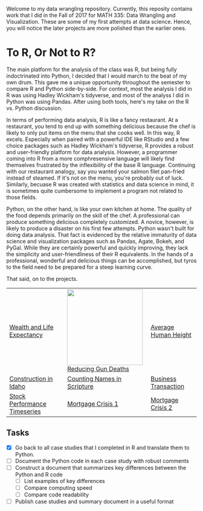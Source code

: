 Welcome to my data wrangling repository. Currently, this reposity contains work that I did in the Fall of 2017 for MATH 335: Data Wrangling and Visualization. These are some of my first attempts at data science. Hence, you will notice the later projects are more polished than the earlier ones. 

# To R, Or Not to R?

The main platform for the analysis of the class was R, but being fully indoctrinated into Python, I decided that I would march to the beat of my own drum. This gave me a unique opportunity throughout the semester to compare R and Python side-by-side. For context, most the analysis I did in R was using Hadley Wickham's tidyverse, and most of the analyss I did in Python was using Pandas. After using both tools, here's my take on the R vs. Python discussion.

In terms of performing data analysis, R is like a fancy restaurant. At a restaurant, you tend to end up with something delicious because the chef is likely to only put items on the menu that she cooks well. In this way, R excels. Especially when paired with a powerful IDE like RStudio and a few choice packages such as Hadley Wickham's tidyverse, R provides a robust and user-friendly platform for data analysis. However, a programmer coming into R from a more comphresensive language will likely find themselves frustrated by the inflexibility of the base R language. Continuing with our restaurant analogy, say you wanted your salmon filet pan-fried instead of steamed. If it's not on the menu, you're probably out of luck. Similarly, becuase R was created with statistics and data science in mind, it is sometimes quite cumbersome to implement a program not related to those fields. 

Python, on the other hand, is like your own kitchen at home. The quality of the food depends primarily on the skill of the chef. A professional can produce something delicious completely customized. A novice, however, is likely to produce a disaster on his first few attempts. Python wasn't built for doing data analysis. That fact is evidenced by the relative immaturity of data science and visualization packages such as Pandas, Agate, Bokeh, and PyGal. While they are certainly powerful and quickly improving, they lack the simplicity and user-friendliness of their R equivalents. In the hands of a professional, wonderful and delicious things can be accomplished, but tyros to the field need to be prepared for a steep learning curve. 

That said, on to the projects. 
<table style="width:100%">
  <tr>
    <td><a href="https://nbviewer.jupyter.org/github/cjense77/data_wrangling/blob/master/Wealth%20and%20Life%20Expectancy/cs02.ipynb">Wealth and Life Expectancy</a>
</td>
      <td><a href="https://nbviewer.jupyter.org/github/cjense77/data_wrangling/blob/master/Reducing%20Gun%20Deaths/cs03.ipynb"><img src="https://cdn.modernfarmer.com/wp-content/uploads/2014/09/cowhero2.jpg" width="200px"><br>Reducing Gun Deaths</a></td> 
      <td><a href="https://nbviewer.jupyter.org/github/cjense77/data_wrangling/blob/master/Average%20Human%20Height/cs04.ipynb">Average Human Height</a></td>
  </tr>
  <tr>
      <td><a href="https://nbviewer.jupyter.org/github/cjense77/data_wrangling/blob/master/Construction%20in%20Idaho/cs05.ipynb">Construction in Idaho</a></td>
    <td><a href="https://nbviewer.jupyter.org/github/cjense77/data_wrangling/blob/master/Counting%20Names%20in%20Scripture/cs06.ipynb">Counting Names in Scripture</a></td> 
    <td><a href="https://nbviewer.jupyter.org/github/cjense77/data_wrangling/blob/master/Business%20Transactions/cs07.ipynb">Business Transaction</a></td>
  </tr>
    <tr>
      <td><a href="https://nbviewer.jupyter.org/github/cjense77/data_wrangling/blob/master/Stock%20Performance%20Timeseries/cs08.ipynb">Stock Performance Timeseries</a></td>
    <td><a href="https://nbviewer.jupyter.org/github/cjense77/data_wrangling/blob/master/Mortgage%20Crisis%201/cs10%20v2.ipynb">Mortgage Crisis 1</a></td> 
    <td><a href="https://nbviewer.jupyter.org/github/cjense77/data_wrangling/blob/master/Mortgage%20Crisis%202/cs11.ipynb">Mortgage Crisis 2</a></td>
    </tr>
</table>

## Tasks

* [X] Go back to all case studies that I completed in R and translate them to Python.
* [ ] Document the Python code in each case study with robust comments
* [ ] Construct a document that summarizes key differences between the Python and R code
     * [ ] List examples of key differences
     * [ ] Compare computing speed
     * [ ] Compare code readability
* [ ] Publish case studies and summary document in a useful format

